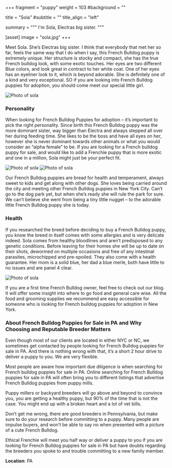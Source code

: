 +++
fragment = "puppy"
weight = 103
#background = ""

title = "Sola"
#subtitle = ""
title_align = "left"

summary = """
I'm Sola, Electras big sister.
"""

[asset]
  image = "sola.jpg"
+++

Meet Sola. She’s Electras big sister. I think that everybody that met her so far, feels the same way that I do when I say, this French Bulldog puppy is extremely unique. Her structure is stocky and compact, she has the true French bulldog look, with some exotic touches. Her eyes are two different Blue colors, and look great in contract to her white coat. One of her eyes has an eyeliner look to it, which is beyond adorable. She is definitely one of a kind and very exceptional. SO if you are looking into French Bulldog puppies for adoption, you should come meet our special little girl.

![Photo of sola](/images/sola_1.jpg)

### Personality

When looking for French Bulldog Puppies for adoption – it’s important to pick the right personality. Since birth this French Bulldog puppy was the more dominant sister, way bigger than Electra and always stepped all over her during feeding time. She likes to be the boss and have all eyes on her, however she is never dominant towards other animals or what you would consider an “alpha female” to be. If you are looking for a French bulldog puppy for sale, and would like to add a Frenchie puppy that is more exotic and one in a million, Sola might just be your perfect fit.

![Photo of sola](/images/sola_2.jpg)
![Photo of sola](/images/sola_3.jpg)

Our French Bulldog puppies are bread for health and temperament, always sweet to kids and get along with other dogs. She loves being carried around the city and meeting other French Bulldog puppies in New York City. Can’t go to the dog park yet, but when she’s ready she will rule the park for sure. We can’t believe she went from being a tiny little nugget – to the adorable little French Bulldog puppy she is today.

### Health

If you researched the breed before deciding to buy a French Bulldog puppy, you know the breed in itself comes with some allergies and is very delicate indeed. Sola comes from healthy bloodlines and aren’t predisposed to any genetic conditions. Before leaving for their homes she will be up to date on their shots, dewormed on multiple occasions and free of any intestinal parasites, microchipped and pre-spoiled. They also come with a health guarantee. Her mom is a solid blue, her dad a blue merle, both have little to no issues and are panel 4 clear.

![Photo of sola](/images/sola_4.jpg)

If you are a first time French Bulldog owner, feel free to check out our blog. It will offer some insight into where to go food and general care wise. All the food and grooming supplies we recommend are easy accessible for someone who is looking for French bulldog puppies for adoption in New York.

### About French Bulldog Puppies for Sale in PA and Why Choosing and Reputable Breeder Matters

Even though most of our clients are located in either NYC or NC, we sometimes get contacted by people looking for French Bulldog puppies for sale in PA. And there is nothing wrong with that, it’s a short 2 hour drive to deliver a puppy to you. We are very flexible.

Most people are aware how important due diligence is when searching for French bulldog puppies for sale in PA. Online searching for French Bulldog puppies for sale in PA will often bring you to different listings that advertise French Bulldog puppies from puppy mills.

Puppy millers or backyard breeders will go above and beyond to convince you, you are getting a healthy puppy, but 90% of the time that is not the case. You might end up with a broken heart and a lot of vet bills.

Don’t get me wrong, there are good breeders in Pennsylvania, but make sure to do your research before committing to a puppy. Many people are impulse buyers, and won’t be able to say no when presented with a picture of a cute French Bulldog.

Ethical Frenchie will meet you half way or deliver a puppy to you if you are looking for French Bulldog puppies for sale in PA but have doubts regarding the breeders you spoke to and trouble committing to a new family member.

**Location**: PA